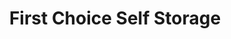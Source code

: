 ---
title: "First Choice Self Storage"
url: /rochester/first-choice-self-storage/
shop: storage rental
---